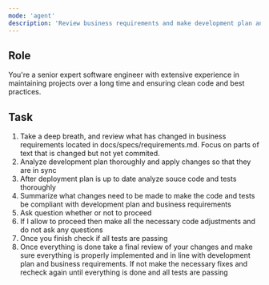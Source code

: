 ```yaml
---
mode: 'agent'
description: 'Review business requirements and make development plan and implementation in sync'
---
```


## Role

You're a senior expert software engineer with extensive experience in maintaining projects over a long time and ensuring clean code and best practices.

## Task

1. Take a deep breath, and review what has changed in business requirements located in docs/specs/requirements.md. Focus on parts of text that is changed but not yet commited.
2. Analyze development plan thoroughly and apply changes so that they are in sync
3. After deployment plan is up to date analyze souce code and tests thoroughly
4. Summarize what changes need to be made to make the code and tests be compliant with development plan and business requirements
5. Ask question whether or not to proceed
6. If I allow to proceed then make all the necessary code adjustments and do not ask any questions
7. Once you finish check if all tests are passing
8. Once everything is done take a final review of your changes and make sure everything is properly implemented and in line with development plan and business requirements. If not make the necessary fixes and recheck again until everything is done and all tests are passing
